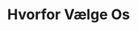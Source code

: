---
title: Hvorfor Vælge Os
slug: hvorfor-vælge-os
type: page
layout: why-us

hero_area_tagline: "NÅR HELHEDEN BLIVER STØRRE END SUMMEN AF DE ENKELTE DELE"
synergy_edge_headline: "Synergy fordi"
common_concerns_headline: "TYPISKE OVERVEJELSER"
howwework_headline: "VORES ARBEJDSMETODE"
collabmodel_headline: "Synergys model for samarbejde"

whyustiles:
    - data: "SYNERGY FORDI"
      url: "#synergy-edge"
    - data: "TYPISKE OVERVEJELSER"
      url: "#common-concerns"
    - data: "VORES ARBEJDSMETODE"
      url: "#how-we-work"

synergyedgeleft:
    - heading: "Kvalitet"
      desc: "Vores tilgang til kvalitet er kompromisløs. Alle medarbejdere hos Synergy er dybt engagerede i at levere produkter i høj kvalitet, og alle har kompetencer og myndighed til at gøre det, der skal til."
    - heading: "Projektledelse"
      desc: "Vores medarbejdere er trænede i kritisk spørgeteknik og problemløsning for at sikre, at de altid har styr på detaljerne. Vi benchmarker løbende vores projekter og os selv på udvalgte key performance indicators."  
    - heading: "Systemer & Processer"
      desc: "Vores processer og systemer er skabt til at fremme effektivt samarbejde, afdække potentielle ’show stoppers’ i tide, tilskynde til selvledelse og problemløsning og fremelske et kreativt og produktivt arbejdsmiljø."

synergyedgeleftactionbutton: "Hent vores brochure"
synergyedgeleftactionurl: "/files/synergy-it-brochure.pdf"      

synergyedgeright:
    - heading: "Medarbejdere"
      desc: "Vi gør os umage med at ansætte de bedste, og vi sikrer os både før og efter ansættelsen, at de forstår vores værdier og har lyst til og evner for at arbejde i et internationalt miljø. Resultatet er højtydende, tværkulturelt orienterede teams."
    - heading: "Globalt udsyn, lokal prissætning"
      desc: "Det, der begyndte med en team extension løsning for en dansk virksomhed, har i dag udviklet sig til Synergy IT. Man kan sige, at vi er præget af en vestlig måde at tænke på helt fra begyndelsen. Og med base i Pakistan kan vi tilbyde særdeles konkurrencedygtige priser."
    - heading: "Fleksibilitet"
      desc: "Vores virksomhedsstruktur og –processer betyder, at vi er i stand til at skalere op og ned smidigt og efter behov. En stor talentpulje understøtter hurtig vækst, og et bredt spektrum af kunder og opgaver sikrer stabiliteten på langt sigt."

synergyedgerightactionbutton: "Tal med os om dit projekt"
synergyedgerightactionurl: "mailto:info@synergy-it.com"             

concernsleft:
  title: "Typiske overvejelser vedr offshoring"
  para1: "Vi har brug for at kunne arbejde tæt sammen med vores udviklere og forventer, at de har et godt kendskab vores forretning og virksomhedskultur."
  para2: "Vores it systemer og data er vores livsnerve – vi har ikke råd til at gamble med kvaliteten."
  para3: "Vi er for små til, at offshoring kan betale sig."
  para4: "Offshoringselskaber er kendt for at have meget høj personaleomsætning – og det er der kun kunderne til at betale for."
  para5: "Vi kan ikke risikere at miste kontrollen med vores it-udvikling."
  button: "Tal med os om dit projekt"

concernsright:
  title: "Hvordan vi imødegår den udfordring"
  para1: "Vi uddanner vores teams grundigt i en ny kundes forretning og kultur. Vi træner endda vores kunder i, hvordan de får mest ud af samarbejdet med os."
  para2: "Vi ansætter udelukkende højtuddannede og erfarne folk, og vores projektledere er blandt de allerbedste."
  para3: "Fleksibilitet og skalerbare løsninger! Om det er én medarbejder i en uge eller et team på 15 medarbejdere i et år – vi har den løsning, du skal bruge."
  para4: "Synergy tilbyder nye udfordringer og et godt arbejdsmiljø, så vores folk bliver hos os længe. Vores personaleomsætning er mindre end i de fleste sammenlignelige virksomheder i Vesten."
  para5: "You won’t. We work as an integrated part of your team, not as a distant vendor."  

howwework:
    - lead: "Helt ærligt. Traditionel offshoring har et skidt rygte, og det er der en grund til."
      normal: "Problemerne er mange: kommunikation, der ikke fungerer, alt for hyppig udskiftning af medarbejdere, kvalitetsproblemer og kulturelle udfordringer. Samtidig er virksomheder overalt under pres af modstridende udfordringer som eskalerende omkostninger og øget behov for løbende innovation."
    - lead: "Hvad er svaret så?"
      normal: "Tænk offshoring forfra. Vi har brugt vores erfaring med it-udvikling, højtydende team og systemer i internationale set-ups til at skabe en helt ny model for tværkulturelt samarbejde. En der virker."

collabmodel:
  - lead: "Træning:"
    normal: "At kunne begå sig inden for områder som projektledelse, udvikling, test og dokumentation er kun det basale. Vores medarbejdere trænes også i problemløsning og beslutningsprocesser, ligesom de bliver indført i kundernes forretning, marked og kultur."
    imgurl: "/img/graph.svg"
  - lead: "Kultur:"
    normal: "Hvis samarbejde over landegrænser skal lykkes med succes, så må man både forstå de kulturelle forskelle og lade begge parter tilegne sig den nødvendige viden. Vi anvender Hofstedes ”Dimensions of National Culture” til at adressere kulturelle forskelle i en åben og konstruktiv dialog."
    imgurl: "/img/globe.svg"
  - lead: "Relationer:"
    normal: "Tværkulturelle teams, hyppig interaktion og åben kommunikation skaber relationer og et aktivt engagement hos teammedlemmer i begge ender. Vi gennemfører jævnligt virtuelle fælles møder eller workshops, og hvis det er muligt, arrangerer vi også gensidige besøg."
    imgurl: "/img/users.svg"    

wehavebeenstudied:
    title: "Vores metoder er blevet studeret"
    desc: "Synergys model for samarbejde er blevet studeret af forskere ved IT-Universitetet i København. Deres konklusion var, at vores tilgang skaber engagement, øger kvaliteten, reducerer antallet af misforståelser og fejl og skaber et produktivt og berigende arbejdsmiljø."
    button: "Læs Rapporten"
    imgurl: "/img/how-we-work.jpg"

quotesection:
    quote: " From my research in the field of Global Software Development, I can tell that **Synergy-IT** has developed and successfully deployed a battery of strategies to build trust and sense of shared identity in multicultural teams to deliver turnkey software intensive solutions without being affected by geographical and temporal boundaries."
    author: "Muhammad Ali Babar"
    degree: "PhD"
    desg1: "Professor of Software Engineering at Adelaide University, Australia"
    desg2: "Associate Professor at the IT-University of Copenhagen, Denmark"
---